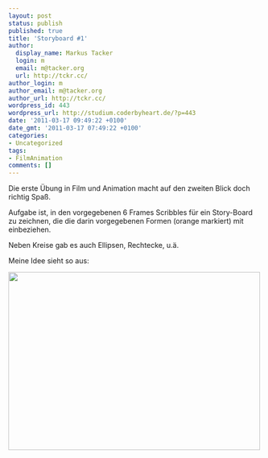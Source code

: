 ```yaml
---
layout: post
status: publish
published: true
title: 'Storyboard #1'
author:
  display_name: Markus Tacker
  login: m
  email: m@tacker.org
  url: http://tckr.cc/
author_login: m
author_email: m@tacker.org
author_url: http://tckr.cc/
wordpress_id: 443
wordpress_url: http://studium.coderbyheart.de/?p=443
date: '2011-03-17 09:49:22 +0100'
date_gmt: '2011-03-17 07:49:22 +0100'
categories:
- Uncategorized
tags:
- FilmAnimation
comments: []
---
```

<p>Die erste Übung in Film und Animation macht auf den zweiten Blick doch richtig Spaß.</p>
<p>Aufgabe ist, in den vorgegebenen 6 Frames Scribbles für ein Story-Board zu zeichnen, die die darin vorgegebenen Formen (orange markiert) mit einbeziehen.</p>
<p>Neben Kreise gab es auch Ellipsen, Rechtecke, u.ä.</p>
<p>Meine Idee sieht so aus:</p>
<p><a href="http://studium.coderbyheart.de/wp-content/uploads/2011/03/Uebung-01.png"><img class="alignnone size-medium wp-image-444" title="Storyboard #1" src="http://studium.coderbyheart.de/wp-content/uploads/2011/03/Uebung-01-500x354.png" alt="" width="500" height="354" /></a></p>
